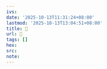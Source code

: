 ```yaml
---
ivs:
date: '2025-10-13T11:31:24+08:00'
lastmod: '2025-10-13T13:04:51+08:00'
title: 󰩕
url: 󰩕
tags: []
hex: 
src:
note:
---
```

